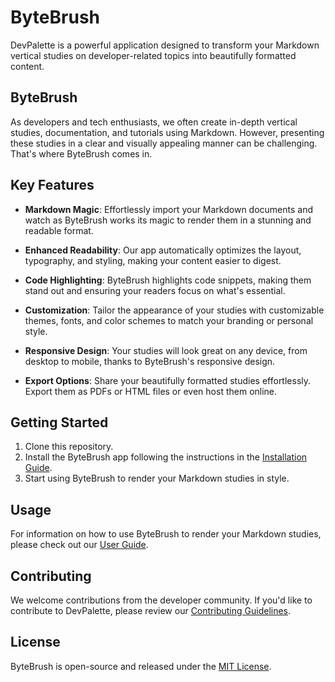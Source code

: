 # ByteBrush

DevPalette is a powerful application designed to transform your Markdown vertical studies on developer-related topics into beautifully formatted content. 

## ByteBrush

As developers and tech enthusiasts, we often create in-depth vertical studies, documentation, and tutorials using Markdown. However, presenting these studies in a clear and visually appealing manner can be challenging. That's where ByteBrush comes in.

## Key Features

- **Markdown Magic**: Effortlessly import your Markdown documents and watch as ByteBrush works its magic to render them in a stunning and readable format.

- **Enhanced Readability**: Our app automatically optimizes the layout, typography, and styling, making your content easier to digest.

- **Code Highlighting**: ByteBrush highlights code snippets, making them stand out and ensuring your readers focus on what's essential.

- **Customization**: Tailor the appearance of your studies with customizable themes, fonts, and color schemes to match your branding or personal style.

- **Responsive Design**: Your studies will look great on any device, from desktop to mobile, thanks to ByteBrush's responsive design.

- **Export Options**: Share your beautifully formatted studies effortlessly. Export them as PDFs or HTML files or even host them online.

## Getting Started

1. Clone this repository.
2. Install the ByteBrush app following the instructions in the [Installation Guide](#installation-guide).
3. Start using ByteBrush to render your Markdown studies in style.

## Usage

For information on how to use ByteBrush to render your Markdown studies, please check out our [User Guide](docs/user-guide.md).

## Contributing

We welcome contributions from the developer community. If you'd like to contribute to DevPalette, please review our [Contributing Guidelines](CONTRIBUTING.md).

## License

ByteBrush is open-source and released under the [MIT License](LICENSE.md).

